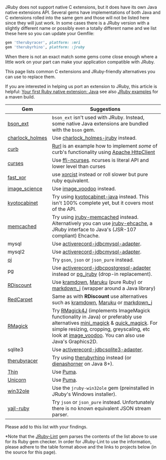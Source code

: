 JRuby does not support native C extensions, but it does have its own Java native extensions API.  Several gems have implementations of both Java and C extensions rolled into the same gem and those will not be listed here since they will just work.  In some cases there is a JRuby version with a slightly different name or possibly even a totally different name and we list these here so you can update your Gemfile:

```ruby
gem 'therubyracer', platform: :mri
gem 'therubyrhino', platform: :jruby
```

When there is not an exact match some gems come close enough where a little work on your part can make your application compatible with JRuby.

This page lists common C extensions and JRuby-friendly alternatives you can use to replace them.

If you are interested in helping us port an extension to JRuby, this article is helpful: [Your first Ruby native extension: Java](https://blog.jcoglan.com/2012/08/02/your-first-ruby-native-extension-java/) see also [JRuby examples](https://github.com/jruby/jruby-examples) for a maven build.

<!-- suggestions start -->
| Gem | Suggestions |
|-----|-------------|
|[bson_ext][]|`bson_ext` isn't used with JRuby. Instead, some native Java extensions are bundled with the `bson` gem.|
|[charlock_holmes][]|Use [charlock_holmes-jruby][] instead.|
|[curb][]|[Rurl][] is an example how to implement _some_ of curb's functionality using [Apache HttpClient][]|
|[curses][]|Use [ffi-ncurses][].  ncurses is literal API and lower level than curses|
|[fast_xor][]|use [xorcist][] instead or roll slower but pure ruby equivalent.|
|[image_science][]|Use [image_voodoo][] instead.|
|[kyotocabinet][]|Try using [kyotocabinet-java][] instead. This isn't 100% complete yet, but it covers most of the API.|
|[memcached][]|Try using [jruby-memcached][] instead. Alternatively you can use [jruby-ehcache][], a JRuby interface to Java's (JSR-107 compliant) Ehcache.|
|mysql|Use [activerecord-jdbcmysql-adapter][].|
|mysql2|Use [activerecord-jdbcmysql-adapter][].|
|[oj][]|Try `gson`, `json` or `json_pure` instead.|
|pg|Use [activerecord-jdbcpostgresql-adapter][] instead or [pg_jruby][] (drop-in replacement).|
|[RDiscount][]|Use [kramdown][], [Maruku][] (pure Ruby) or [markdown_j][] (wrapper around a Java library)|
|[RedCarpet][]|Same as with **RDiscount** use alternatives such as [kramdown][], [Maruku][] or [markdown_j][]|
|[RMagick][]|Try [RMagick4J][] (implements ImageMagick functionality in Java) or preferably use alternatives [mini_magick][] & [quick_magick][]. For simple resizing, cropping, greyscaling, etc look at [image_voodoo][]. You can also use Java's Graphics2D.|
|sqlite3|Use [activerecord-jdbcsqlite3-adapter][].|
|[therubyracer][]|Try using [therubyrhino][] instead (or [dienashorner][] on Java 8+).|
|[Thin][]| Use [Puma][].|
|[Unicorn][]| Use [Puma][].|
|[win32ole][]|Use the `jruby-win32ole` gem (preinstalled in JRuby's Windows installer).|
|[yajl-ruby][]|Try `json` or `json_pure` instead. Unfortunately there is no known equivalent JSON stream parser.|
<!-- suggestions end -->

Please add to this list with your findings.

*Note that the [JRuby-Lint][] gem parses the contents of the list above to use for its Ruby gem checker. In order for JRuby-Lint to use the information, please adhere to the table format above and the links to projects below (in the source for this page).

<!-- links start -->
[curses]: https://github.com/ruby/curses
[ffi-ncurses]: https://github.com/seanohalpin/ffi-ncurses
[RDiscount]: http://dafoster.net/projects/rdiscount/
[RedCarpet]: https://github.com/vmg/redcarpet
[kramdown]: https://github.com/gettalong/kramdown
[Maruku]:https://github.com/bhollis/maruku
[markdown_j]: https://github.com/nate/markdown_j
[RMagick]: https://github.com/rmagick/rmagick
[RMagick4J]: https://github.com/Serabe/RMagick4J
[mini_magick]: https://github.com/minimagick/minimagick
[quick_magick]: https://github.com/aseldawy/quick_magick
[image_voodoo]: https://github.com/jruby/image_voodoo
[Unicorn]: http://unicorn.bogomips.org/
[Puma]: http://puma.io/
[Thin]: http://code.macournoyer.com/thin/
[Typhoeus]: https://github.com/dbalatero/typhoeus
[activerecord-jdbc-adapter]: https://github.com/jruby/activerecord-jdbc-adapter
[JRuby-Lint]: https://github.com/jruby/jruby-lint
[Nokogiri]: http://nokogiri.org/
[yajl-ruby]: https://github.com/brianmario/yajl-ruby
[bson_ext]: https://github.com/mongodb/mongo-ruby-driver
[Apache HttpClient]: http://hc.apache.org/httpcomponents-client-ga/
[HttpURLConnection]: http://download.oracle.com/javase/1,5.0/docs/api/java/net/HttpURLConnection.html
[win32ole]: http://www.ruby-doc.org/stdlib/libdoc/win32ole/rdoc/index.html
[Rurl]: https://github.com/rcyrus/Rurl
[curb]: https://github.com/taf2/curb
[therubyracer]: https://github.com/cowboyd/therubyracer
[therubyrhino]: https://github.com/cowboyd/therubyrhino
[dienashorner]: https://github.com/kares/dienashorner
[kyotocabinet]: http://fallabs.com/kyotocabinet/
[kyotocabinet-java]: https://github.com/csw/kyotocabinet-java
[memcached]: https://github.com/evan/memcached
[jruby-memcached]: https://github.com/aurorafeint/jruby-memcached
[jruby-ehcache]: https://github.com/dylanz/ehcache
[oj]: https://github.com/ohler55/oj
[activerecord-jdbcmysql-adapter]: https://rubygems.org/gems/activerecord-jdbcmysql-adapter
[activerecord-jdbcsqlite3-adapter]: https://rubygems.org/gems/activerecord-jdbcsqlite3-adapter
[activerecord-jdbcpostgresql-adapter]: https://rubygems.org/gems/activerecord-jdbcpostgresql-adapter
[pg_jruby]: https://rubygems.org/gems/pg_jruby
[charlock_holmes]: https://github.com/brianmario/charlock_holmes
[charlock_holmes-jruby]: https://github.com/siuying/charlock_holmes-jruby
[fast_xor]: https://github.com/CodeMonkeySteve/fast_xor
[xorcist]: https://github.com/fny/xorcist
[image_science]: https://github.com/seattlerb/image_science
<!-- links start -->